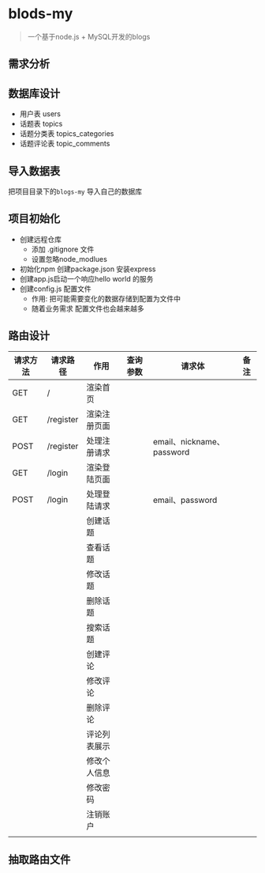 # blods-my

> 一个基于node.js + MySQL开发的blogs

## 需求分析

## 数据库设计
- 用户表 users
- 话题表 topics
- 话题分类表 topics_categories
- 话题评论表 topic_comments 

## 导入数据表
  
  把项目目录下的`blogs-my` 导入自己的数据库

## 项目初始化

- 创建远程仓库
  + 添加 .gitignore 文件 
  + 设置忽略node_modlues
- 初始化npm 创建package.json 安装express
- 创建app.js启动一个响应hello world 的服务
- 创建config.js 配置文件
  + 作用: 把可能需要变化的数据存储到配置为文件中
  + 随着业务需求 配置文件也会越来越多

## 路由设计

| 请求方法 |  请求路径 |     作用     | 查询参数 |          请求体           | 备注 |
|----------|-----------|--------------|----------|---------------------------|------|
| GET      | /         | 渲染首页     |          |                           |      |
| GET      | /register | 渲染注册页面 |          |                           |      |
| POST     | /register | 处理注册请求 |          | email、nickname、password |      |
| GET      | /login    | 渲染登陆页面 |          |                           |      |
| POST     | /login    | 处理登陆请求 |          | email、password           |      |
|          |           | 创建话题     |          |                           |      |
|          |           | 查看话题     |          |                           |      |
|          |           | 修改话题     |          |                           |      |
|          |           | 删除话题     |          |                           |      |
|          |           | 搜索话题     |          |                           |      |
|          |           | 创建评论     |          |                           |      |
|          |           | 修改评论     |          |                           |      |
|          |           | 删除评论     |          |                           |      |
|          |           | 评论列表展示 |          |                           |      |
|          |           | 修改个人信息 |          |                           |      |
|          |           | 修改密码     |          |                           |      |
|          |           | 注销账户     |          |                           |      |
|          |           |              |          |                           |      |

## 抽取路由文件